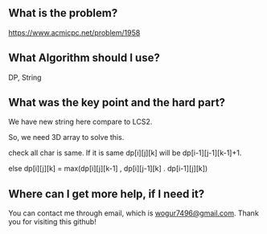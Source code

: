 ## What is the problem?

<https://www.acmicpc.net/problem/1958>

## What Algorithm should I use?

DP, String

## What was the key point and the hard part?

We have new string here compare to LCS2.

So, we need 3D array to solve this.

check all char is same. If it is same dp[i][j][k] will be dp[i-1][j-1][k-1]+1.

else dp[i][j][k] = max(dp[i][j][k-1] , dp[i][j-1][k] . dp[i-1][j][k])

## Where can I get more help, if I need it?

You can contact me through email, which is wogur7496@gmail.com.
Thank you for visiting this github!
